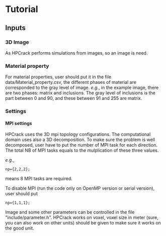 # Tutorial 
## Inputs
### 3D Image
As HPCrack performs simulations from images, so an image is need.
### Material property
For material properties, user should put it in the file data/Material_property.csv, the different phases of material are corresponded to the gray level of image. *e.g.*, in the example image, there are two phases: matrix and inclusions. 
The gray level of inclusions is the part between 0 and 90, and these between 91 and 255 are matrix. 

### Settings 
#### MPI settings
HPCrack uses the 3D mpi topology configurations. The computational domain uses also a 3D decomposition. To make sure the problem is 
well decomposed, user have to put the number of MPI task for each direction. The total NB of MPI tasks equals to the mulplication 
of these three values. 

*e.g.*, 
```
np={2,2,2};
```
means 8 MPI tasks are required. 

To disable MPI (run the code only on OpenMP version or serial version), user should put
```
np={1,1,1};
```


Image and some other parameters can be controlled in the file "include/parameter.h".
HPCrack works on voxel, voxel size in meter (sure, you can also work on other units) should be given to make sure it works on the good unit. 
